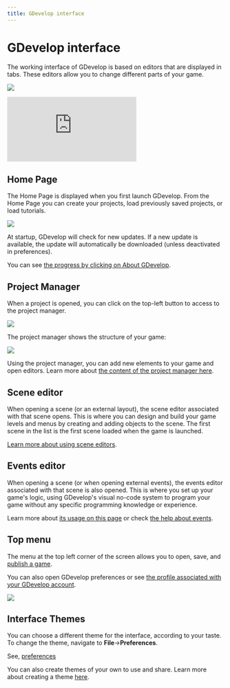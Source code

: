 ```yaml
---
title: GDevelop interface
---
```

# GDevelop interface

The working interface of GDevelop is based on editors that are displayed in tabs. These editors allow you to change different parts of your game.

![](/gdevelop5/interface/pasted/20230309-173715.png)

<div class="video-container">
  <iframe src="https://www.youtube.com/embed/bR2BjT7JG0k" frameborder="0" allowfullscreen></iframe>
</div>

## Home Page

The Home Page is displayed when you first launch GDevelop. From the Home Page you can create your projects, load previously saved projects, or load tutorials.

![](/gdevelop5/interface/pasted/20230303-231024.png)

At startup, GDevelop will check for new updates. If a new update is available, the update will automatically be downloaded (unless deactivated in preferences).

You can see [the progress by clicking on About GDevelop](/gdevelop5/interface/updates).

## Project Manager

When a project is opened, you can click on the top-left button to access to the project manager.

![](/gdevelop5/interface/pasted/20230309-173922.png)

The project manager shows the structure of your game:

![](/gdevelop5/interface/pasted/20230309-174021.png)

Using the project manager, you can add new elements to your game and open editors.
Learn more about [the content of the project manager here](/gdevelop5/interface/project-manager).

## Scene editor

When opening a scene (or an external layout), the scene editor associated with that scene opens.
This is where you can design and build your game levels and menus by creating and adding objects to the scene.
The first scene in the list is the first scene loaded when the game is launched.

[Learn more about using scene editors](/gdevelop5/interface/scene-editor).

## Events editor

When opening a scene (or when opening external events), the events editor associated with that scene is also opened. This is where you set up your game's logic, using GDevelop's visual no-code system to program your game without any specific programming knowledge or experience.

Learn more about [its usage on this page](/gdevelop5/interface/events-editor) or check [the help about events](/gdevelop5/events).

## Top menu

The menu at the top left corner of the screen allows you to open, save, and [publish a game](/gdevelop5/publishing).

You can also open GDevelop preferences or see [the profile associated with your GDevelop account](/gdevelop5/interface/profile).

![](/gdevelop5/interface/pasted/20230309-182715.png)

## Interface Themes

You can choose a different theme for the interface, according to your taste. To change the theme, navigate to **File**->**Preferences**.

See, [preferences](/gdevelop5/preferences)

You can also create themes of your own to use and share. Learn more about creating a theme [here](/gdevelop5/all-features/themes).